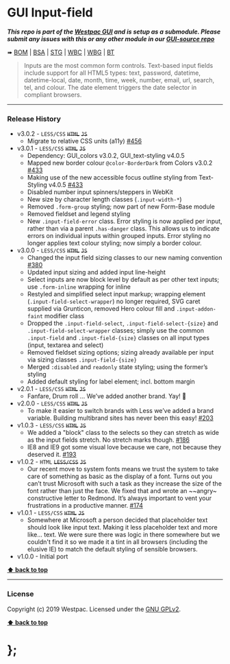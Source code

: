 GUI Input-field
===============

***This repo is part of the [Westpac GUI](http://gel.westpacgroup.com.au/GUI/) and is setup as a submodule. Please submit any issues with this or any other module in our [GUI-source repo](https://github.com/WestpacCXTeam/GUI-source/issues)***

➠
[BOM](http://westpaccxteam.github.io/GUI-input-fields/tests/BOM/) |
[BSA](http://westpaccxteam.github.io/GUI-input-fields/tests/BSA/) |
[STG](http://westpaccxteam.github.io/GUI-input-fields/tests/STG/) |
[WBC](http://westpaccxteam.github.io/GUI-input-fields/tests/WBC/) |
[WBG](http://westpaccxteam.github.io/GUI-input-fields/tests/WBG/) |
[BT](http://westpaccxteam.github.io/GUI-input-fields/tests/BT/)

> Inputs are the most common form controls. Text-based input fields include support for all HTML5 types: text, password, datetime, datetime-local, date, month, time, week, number, email, url, search, tel, and colour. The date element triggers the date selector in compliant browsers.

----------------------------------------------------------------------------------------------------------------------------------------------------------------


### Release History

* v3.0.2 - `LESS/CSS` ~~`HTML`~~ ~~`JS`~~
	* Migrate to relative CSS units (a11y)
		[#456](https://github.com/WestpacCXTeam/GUI-source/issues/456)
* v3.0.1 - `LESS/CSS` ~~`HTML`~~ ~~`JS`~~
	* Dependency: GUI_colors v3.0.2, GUI_text-styling v4.0.5
	* Mapped new border colour `@color-BorderDark` from Colors v3.0.2
		[#433](https://github.com/WestpacCXTeam/GUI-source/issues/433)
	* Making use of the new accessible focus outline styling from Text-Styling v4.0.5
		[#433](https://github.com/WestpacCXTeam/GUI-source/issues/433)
	* Disabled number input spinners/steppers in WebKit
	* New size by character length classes (`.input-width-*`)
	* Removed `.form-group` styling; now part of new Form-Base module
	* Removed fieldset and legend styling
	* New `.input-field-error` class. Error styling is now applied per input, rather than via a parent `.has-danger` class. This allows us to indicate errors on individual inputs within grouped inputs. Error styling no longer applies text colour styling; now simply a border colour.
* v3.0.0 - `LESS/CSS` ~~`HTML`~~ ~~`JS`~~
	* Changed the input field sizing classes to our new naming convention
		[#380](https://github.com/WestpacCXTeam/GUI-source/issues/380)
	* Updated input sizing and added input line-height
	* Select inputs are now block level by default as per other text inputs; use `.form-inline` wrapping for inline
	* Restyled and simplified select input markup; wrapping element (`.input-field-select-wrapper`) no longer required, SVG caret supplied via Grunticon, removed Hero colour fill and `.input-addon-faint` modifier class
	* Dropped the `.input-field-select`, `.input-field-select-{size}` and `.input-field-select-wrapper` classes; simply use the common `.input-field` and `.input-field-{size}` classes on all input types (input, textarea and select)
	* Removed fieldset sizing options; sizing already available per input via sizing classes `.input-field-{size}`
	* Merged `:disabled` and `readonly` state styling; using the former’s styling
	* Added default styling for label element; incl. bottom margin
* v2.0.1 - `LESS/CSS` ~~`HTML`~~ ~~`JS`~~
	* Fanfare, Drum roll … We’ve added another brand. Yay! :clap:
* v2.0.0 - `LESS/CSS` ~~`HTML`~~ ~~`JS`~~
	* To make it easier to switch brands with Less we’ve added a brand variable. Building multibrand sites has never been this easy!
		[#203](https://github.com/WestpacCXTeam/GUI-source/issues/203)
* v1.0.3 - `LESS/CSS` ~~`HTML`~~ ~~`JS`~~
	* We added a "block" class to the selects so they can stretch as wide as the input fields stretch. No stretch marks though.
		[#186](https://github.com/WestpacCXTeam/GUI-source/issues/186)
	* IE8 and IE9 got some visual love because we care, not because they deserved it.
		[#193](https://github.com/WestpacCXTeam/GUI-source/issues/193)
* v1.0.2 - `HTML` ~~`LESS/CSS`~~ ~~`JS`~~
	* Our recent move to system fonts means we trust the system to take care of something as basic as the display of a font. Turns out you can’t trust Microsoft with such a task as they increase the size of the font rather than just the face. We fixed that and wrote an ~~angry~ constructive letter to Redmond. It’s always important to vent your frustrations in a productive manner.
		[#174](https://github.com/WestpacCXTeam/GUI-source/issues/174)
* v1.0.1 - `LESS/CSS` ~~`HTML`~~ ~~`JS`~~
	* Somewhere at Microsoft a person decided that placeholder text should look like input text. Making it less placeholder text and more like... text. We were sure there was logic in there somewhere but we couldn't find it so we made it a tint in all browsers (including the elusive IE) to match the default styling of sensible browsers.
* v1.0.0 - Initial port

**[⬆ back to top](#content)**


----------------------------------------------------------------------------------------------------------------------------------------------------------------


### License

Copyright (c) 2019 Westpac. Licensed under the [GNU GPLv2](https://raw.githubusercontent.com/WestpacCXTeam/GUI-source/master/LICENSE).

**[⬆ back to top](#content)**

# };